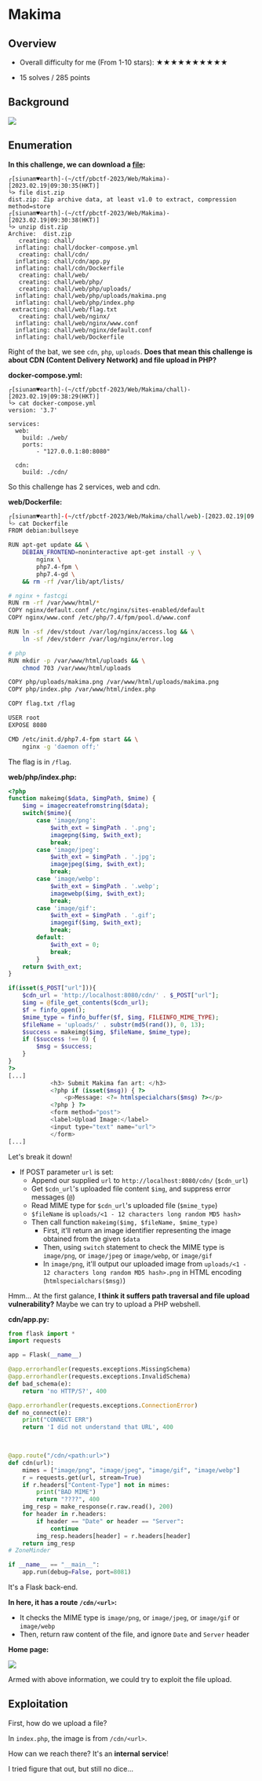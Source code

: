 # Makima

## Overview

- Overall difficulty for me (From 1-10 stars): ★★★★★★★★★★

- 15 solves / 285 points

## Background

![](https://github.com/siunam321/CTF-Writeups/blob/main/pbctf-2023/images/Pasted%20image%2020230219093455.png)

## Enumeration

**In this challenge, we can download a [file](https://github.com/siunam321/CTF-Writeups/blob/main/pbctf-2023/Web/Makima/dist.zip):**
```shell
┌[siunam♥earth]-(~/ctf/pbctf-2023/Web/Makima)-[2023.02.19|09:30:35(HKT)]
└> file dist.zip    
dist.zip: Zip archive data, at least v1.0 to extract, compression method=store
┌[siunam♥earth]-(~/ctf/pbctf-2023/Web/Makima)-[2023.02.19|09:30:38(HKT)]
└> unzip dist.zip   
Archive:  dist.zip
   creating: chall/
  inflating: chall/docker-compose.yml  
   creating: chall/cdn/
  inflating: chall/cdn/app.py        
  inflating: chall/cdn/Dockerfile    
   creating: chall/web/
   creating: chall/web/php/
   creating: chall/web/php/uploads/
  inflating: chall/web/php/uploads/makima.png  
  inflating: chall/web/php/index.php  
 extracting: chall/web/flag.txt      
   creating: chall/web/nginx/
  inflating: chall/web/nginx/www.conf  
  inflating: chall/web/nginx/default.conf  
  inflating: chall/web/Dockerfile
```

Right of the bat, we see `cdn`, `php`, `uploads`. **Does that mean this challenge is about CDN (Content Delivery Network) and file upload in PHP?**

**docker-compose.yml:**
```shell
┌[siunam♥earth]-(~/ctf/pbctf-2023/Web/Makima/chall)-[2023.02.19|09:38:29(HKT)]
└> cat docker-compose.yml 
version: '3.7'

services:
  web:
    build: ./web/
    ports:
        - "127.0.0.1:80:8080"

  cdn:
    build: ./cdn/
```

So this challenge has 2 services, web and cdn.

**web/Dockerfile:**
```bash
┌[siunam♥earth]-(~/ctf/pbctf-2023/Web/Makima/chall/web)-[2023.02.19|09:39:48(HKT)]
└> cat Dockerfile 
FROM debian:bullseye

RUN apt-get update && \
    DEBIAN_FRONTEND=noninteractive apt-get install -y \
        nginx \
        php7.4-fpm \
        php7.4-gd \
    && rm -rf /var/lib/apt/lists/

# nginx + fastcgi
RUN rm -rf /var/www/html/*
COPY nginx/default.conf /etc/nginx/sites-enabled/default
COPY nginx/www.conf /etc/php/7.4/fpm/pool.d/www.conf

RUN ln -sf /dev/stdout /var/log/nginx/access.log && \
    ln -sf /dev/stderr /var/log/nginx/error.log

# php
RUN mkdir -p /var/www/html/uploads && \
    chmod 703 /var/www/html/uploads

COPY php/uploads/makima.png /var/www/html/uploads/makima.png
COPY php/index.php /var/www/html/index.php

COPY flag.txt /flag

USER root
EXPOSE 8080

CMD /etc/init.d/php7.4-fpm start && \
    nginx -g 'daemon off;'
```

The flag is in `/flag`.

**web/php/index.php:**
```php
<?php
function makeimg($data, $imgPath, $mime) {
    $img = imagecreatefromstring($data);
    switch($mime){
        case 'image/png':
            $with_ext = $imgPath . '.png';
            imagepng($img, $with_ext);
            break;
        case 'image/jpeg':
            $with_ext = $imgPath . '.jpg';
            imagejpeg($img, $with_ext);
            break;
        case 'image/webp':
            $with_ext = $imgPath . '.webp';
            imagewebp($img, $with_ext);
            break;
        case 'image/gif':
            $with_ext = $imgPath . '.gif';
            imagegif($img, $with_ext);
            break;
        default:
            $with_ext = 0;
            break;
        }
    return $with_ext;
}

if(isset($_POST["url"])){ 
    $cdn_url = 'http://localhost:8080/cdn/' . $_POST["url"];
    $img = @file_get_contents($cdn_url);
    $f = finfo_open();
    $mime_type = finfo_buffer($f, $img, FILEINFO_MIME_TYPE);
    $fileName = 'uploads/' . substr(md5(rand()), 0, 13);
    $success = makeimg($img, $fileName, $mime_type);
    if ($success !== 0) {
        $msg = $success;
    }
} 
?>
[...]
            <h3> Submit Makima fan art: </h3>
            <?php if (isset($msg)) { ?>
                <p>Message: <?= htmlspecialchars($msg) ?></p>
            <?php } ?>
            <form method="post">
            <label>Upload Image:</label>
            <input type="text" name="url">
            </form>
[...]
```

Let's break it down!

- If POST parameter `url` is set:
    - Append our supplied `url` to `http://localhost:8080/cdn/` (`$cdn_url`)
    - Get `$cdn_url`'s uploaded file content `$img`, and suppress error messages (`@`)
    - Read MIME type for `$cdn_url`'s uploaded file (`$mime_type`)
    - `$fileName` is `uploads/<1 - 12 characters long random MD5 hash>`
    - Then call function `makeimg($img, $fileName, $mime_type)`
        - First, it'll return an image identifier representing the image obtained from the given `$data`
        - Then, using `switch` statement to check the MIME type is `image/png`, or `image/jpeg` or `image/webp`, or `image/gif`
        - In `image/png`, it'll output our uploaded image from `uploads/<1 - 12 characters long random MD5 hash>.png` in HTML encoding (`htmlspecialchars($msg)`)

Hmm... At the first galance, **I think it suffers path traversal and file upload vulnerability?** Maybe we can try to upload a PHP webshell.

**cdn/app.py:**
```py
from flask import *
import requests

app = Flask(__name__)

@app.errorhandler(requests.exceptions.MissingSchema)
@app.errorhandler(requests.exceptions.InvalidSchema)
def bad_schema(e):
    return 'no HTTP/S?', 400

@app.errorhandler(requests.exceptions.ConnectionError)
def no_connect(e):
    print("CONNECT ERR")
    return 'I did not understand that URL', 400


    
@app.route("/cdn/<path:url>")
def cdn(url):
    mimes = ["image/png", "image/jpeg", "image/gif", "image/webp"]
    r = requests.get(url, stream=True)
    if r.headers["Content-Type"] not in mimes:
        print("BAD MIME")
        return "????", 400
    img_resp = make_response(r.raw.read(), 200)
    for header in r.headers:
        if header == "Date" or header == "Server":
            continue
        img_resp.headers[header] = r.headers[header]
    return img_resp
# ZoneMinder

if __name__ == "__main__":
    app.run(debug=False, port=8081)
```

It's a Flask back-end.

**In here, it has a route `/cdn/<url>`:**

- It checks the MIME type is `image/png`, or `image/jpeg`, or `image/gif` or `image/webp`
- Then, return raw content of the file, and ignore `Date` and `Server` header

**Home page:**

![](https://github.com/siunam321/CTF-Writeups/blob/main/pbctf-2023/images/Pasted%20image%2020230219150225.png)

Armed with above information, we could try to exploit the file upload.

## Exploitation

First, how do we upload a file?

In `index.php`, the image is from `/cdn/<url>`.

How can we reach there? It's an **internal service**!

I tried figure that out, but still no dice...